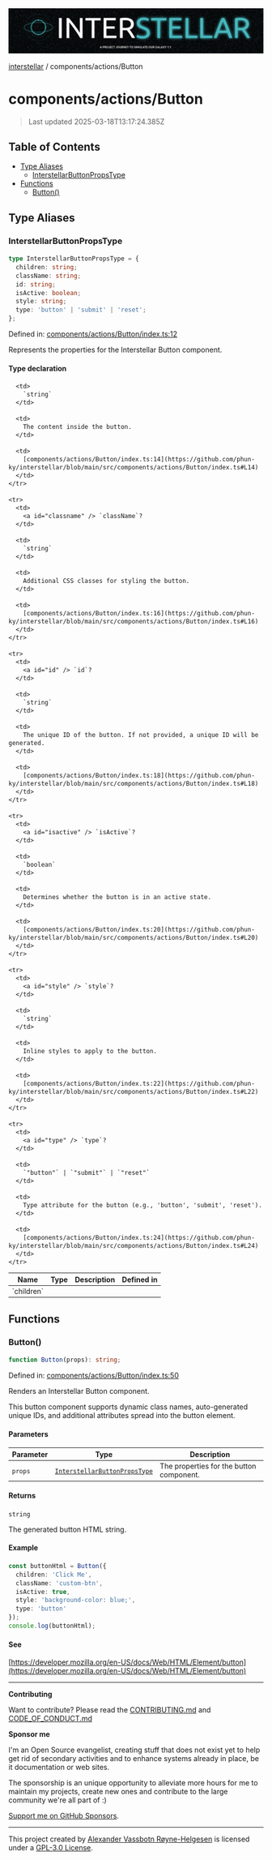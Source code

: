 <div>
  <img alt="SPECCER logo" src="https://raw.githubusercontent.com/phun-ky/interstellar/main/public/interstellar-header.png" style="max-height:120px;" />
</div>

[interstellar](../../README.md) / components/actions/Button

# components/actions/Button

> Last updated 2025-03-18T13:17:24.385Z

## Table of Contents

- [Type Aliases](#type-aliases)
  - [InterstellarButtonPropsType](#interstellarbuttonpropstype)
- [Functions](#functions)
  - [Button()](#button)

## Type Aliases

### InterstellarButtonPropsType

```ts
type InterstellarButtonPropsType = {
  children: string;
  className: string;
  id: string;
  isActive: boolean;
  style: string;
  type: 'button' | 'submit' | 'reset';
};
```

Defined in:
[components/actions/Button/index.ts:12](https://github.com/phun-ky/interstellar/blob/main/src/components/actions/Button/index.ts#L12)

Represents the properties for the Interstellar Button component.

#### Type declaration

<table>
  <thead>
    <tr>
      <th>Name</th>
      <th>Type</th>
      <th>Description</th>
      <th>Defined in</th>
    </tr>
  </thead>

  <tbody>
    <tr>
      <td>
        <a id="children" /> `children`
      </td>

      <td>
        `string`
      </td>

      <td>
        The content inside the button.
      </td>

      <td>
        [components/actions/Button/index.ts:14](https://github.com/phun-ky/interstellar/blob/main/src/components/actions/Button/index.ts#L14)
      </td>
    </tr>

    <tr>
      <td>
        <a id="classname" /> `className`?
      </td>

      <td>
        `string`
      </td>

      <td>
        Additional CSS classes for styling the button.
      </td>

      <td>
        [components/actions/Button/index.ts:16](https://github.com/phun-ky/interstellar/blob/main/src/components/actions/Button/index.ts#L16)
      </td>
    </tr>

    <tr>
      <td>
        <a id="id" /> `id`?
      </td>

      <td>
        `string`
      </td>

      <td>
        The unique ID of the button. If not provided, a unique ID will be generated.
      </td>

      <td>
        [components/actions/Button/index.ts:18](https://github.com/phun-ky/interstellar/blob/main/src/components/actions/Button/index.ts#L18)
      </td>
    </tr>

    <tr>
      <td>
        <a id="isactive" /> `isActive`?
      </td>

      <td>
        `boolean`
      </td>

      <td>
        Determines whether the button is in an active state.
      </td>

      <td>
        [components/actions/Button/index.ts:20](https://github.com/phun-ky/interstellar/blob/main/src/components/actions/Button/index.ts#L20)
      </td>
    </tr>

    <tr>
      <td>
        <a id="style" /> `style`?
      </td>

      <td>
        `string`
      </td>

      <td>
        Inline styles to apply to the button.
      </td>

      <td>
        [components/actions/Button/index.ts:22](https://github.com/phun-ky/interstellar/blob/main/src/components/actions/Button/index.ts#L22)
      </td>
    </tr>

    <tr>
      <td>
        <a id="type" /> `type`?
      </td>

      <td>
        `"button"` | `"submit"` | `"reset"`
      </td>

      <td>
        Type attribute for the button (e.g., 'button', 'submit', 'reset').
      </td>

      <td>
        [components/actions/Button/index.ts:24](https://github.com/phun-ky/interstellar/blob/main/src/components/actions/Button/index.ts#L24)
      </td>
    </tr>

  </tbody>
</table>

## Functions

### Button()

```ts
function Button(props): string;
```

Defined in:
[components/actions/Button/index.ts:50](https://github.com/phun-ky/interstellar/blob/main/src/components/actions/Button/index.ts#L50)

Renders an Interstellar Button component.

This button component supports dynamic class names, auto-generated unique IDs,
and additional attributes spread into the button element.

#### Parameters

| Parameter | Type                                                                   | Description                              |
| --------- | ---------------------------------------------------------------------- | ---------------------------------------- |
| `props`   | [`InterstellarButtonPropsType`](Button.md#interstellarbuttonpropstype) | The properties for the button component. |

#### Returns

`string`

The generated button HTML string.

#### Example

```ts
const buttonHtml = Button({
  children: 'Click Me',
  className: 'custom-btn',
  isActive: true,
  style: 'background-color: blue;',
  type: 'button'
});
console.log(buttonHtml);
```

#### See

[https://developer.mozilla.org/en-US/docs/Web/HTML/Element/button](https://developer.mozilla.org/en-US/docs/Web/HTML/Element/button)

---

**Contributing**

Want to contribute? Please read the
[CONTRIBUTING.md](https://github.com/phun-ky/interstellar/blob/main/CONTRIBUTING.md)
and
[CODE_OF_CONDUCT.md](https://github.com/phun-ky/interstellar/blob/main/CODE_OF_CONDUCT.md)

**Sponsor me**

I'm an Open Source evangelist, creating stuff that does not exist yet to help
get rid of secondary activities and to enhance systems already in place, be it
documentation or web sites.

The sponsorship is an unique opportunity to alleviate more hours for me to
maintain my projects, create new ones and contribute to the large community
we're all part of :)

[Support me on GitHub Sponsors](https://github.com/sponsors/phun-ky).

---

This project created by [Alexander Vassbotn Røyne-Helgesen](http://phun-ky.net)
is licensed under a
[GPL-3.0 License](https://choosealicense.com/licenses/gpl-3.0/).
